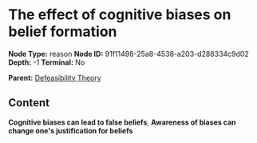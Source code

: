 # The effect of cognitive biases on belief formation

**Node Type:** reason
**Node ID:** 91f11498-25a8-4538-a203-d288334c9d02
**Depth:** -1
**Terminal:** No

**Parent:** [Defeasibility Theory](defeasibility-theory.md)

## Content

**Cognitive biases can lead to false beliefs**, **Awareness of biases can change one's justification for beliefs**
